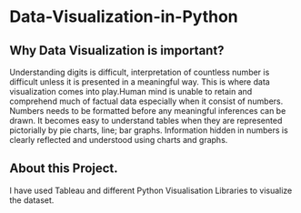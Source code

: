 # Data-Visualization-in-Python
## Why Data Visualization is important?
Understanding digits is difficult, interpretation of countless number is difficult unless it is presented in a meaningful way. This is where data visualization comes into play.Human mind is unable to retain and comprehend much of factual data especially when it consist of numbers. Numbers needs to be formatted before any meaningful inferences can be drawn. It becomes easy to understand tables when they are represented pictorially by pie charts, line; bar graphs. Information hidden in numbers is clearly reflected and understood using charts and graphs. 
## About this Project.
I have used Tableau and different Python Visualisation Libraries to visualize the dataset. 
